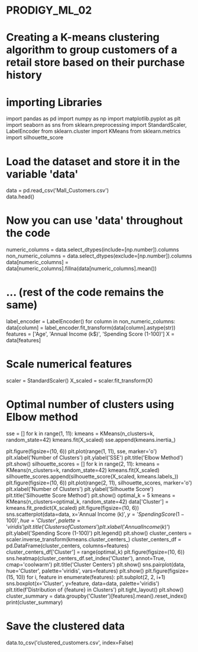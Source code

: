 # PRODIGY_ML_02

# Creating a K-means clustering algorithm to group customers of a retail store based on their purchase history

# importing Libraries
import pandas as pd
import numpy as np
import matplotlib.pyplot as plt
import seaborn as sns
from sklearn.preprocessing import StandardScaler, LabelEncoder
from sklearn.cluster import KMeans
from sklearn.metrics import silhouette_score

# Load the dataset and store it in the variable 'data'
data = pd.read_csv('Mall_Customers.csv')  
data.head()

# Now you can use 'data' throughout the code
numeric_columns = data.select_dtypes(include=[np.number]).columns
non_numeric_columns = data.select_dtypes(exclude=[np.number]).columns
data[numeric_columns] = data[numeric_columns].fillna(data[numeric_columns].mean())
# ... (rest of the code remains the same)
label_encoder = LabelEncoder()
for column in non_numeric_columns:
    data[column] = label_encoder.fit_transform(data[column].astype(str))
features = ['Age', 'Annual Income (k$)', 'Spending Score (1-100)']
X = data[features]

# Scale numerical features
scaler = StandardScaler()
X_scaled = scaler.fit_transform(X)

# Optimal number of clusters using Elbow method
sse = []
for k in range(1, 11):
    kmeans = KMeans(n_clusters=k, random_state=42)
    kmeans.fit(X_scaled)
    sse.append(kmeans.inertia_)

plt.figure(figsize=(10, 6))
plt.plot(range(1, 11), sse, marker='o')
plt.xlabel('Number of Clusters')
plt.ylabel('SSE')
plt.title('Elbow Method')
plt.show()
silhouette_scores = []
for k in range(2, 11):
    kmeans = KMeans(n_clusters=k, random_state=42)
    kmeans.fit(X_scaled)
    silhouette_scores.append(silhouette_score(X_scaled, kmeans.labels_))
plt.figure(figsize=(10, 6))
plt.plot(range(2, 11), silhouette_scores, marker='o')
plt.xlabel('Number of Clusters')
plt.ylabel('Silhouette Score')
plt.title('Silhouette Score Method')
plt.show()
optimal_k = 5
kmeans = KMeans(n_clusters=optimal_k, random_state=42)
data['Cluster'] = kmeans.fit_predict(X_scaled)
plt.figure(figsize=(10, 6))
sns.scatterplot(data=data, x='Annual Income (k$)', y='Spending Score (1-100)', hue='Cluster', palette='viridis')
plt.title('Clusters of Customers')
plt.xlabel('Annual Income (k$)')
plt.ylabel('Spending Score (1-100)')
plt.legend()
plt.show()
cluster_centers = scaler.inverse_transform(kmeans.cluster_centers_)
cluster_centers_df = pd.DataFrame(cluster_centers, columns=features)
cluster_centers_df['Cluster'] = range(optimal_k)
plt.figure(figsize=(10, 6))
sns.heatmap(cluster_centers_df.set_index('Cluster'), annot=True, cmap='coolwarm')
plt.title('Cluster Centers')
plt.show()
sns.pairplot(data, hue='Cluster', palette='viridis', vars=features)
plt.show()
plt.figure(figsize=(15, 10))
for i, feature in enumerate(features):
    plt.subplot(2, 2, i+1)
    sns.boxplot(x='Cluster', y=feature, data=data, palette='viridis')
    plt.title(f'Distribution of {feature} in Clusters')
plt.tight_layout()
plt.show()
cluster_summary = data.groupby('Cluster')[features].mean().reset_index()
print(cluster_summary)

# Save the clustered data
data.to_csv('clustered_customers.csv', index=False)
